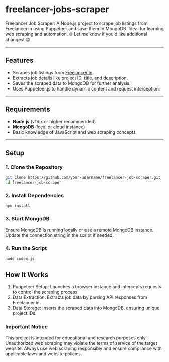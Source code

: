 # freelancer-jobs-scraper
 Freelancer Job Scraper: A Node.js project to scrape job listings from Freelancer.in using Puppeteer and save them to MongoDB. Ideal for learning web scraping and automation. 🌐  Let me know if you'd like additional changes! 😊

---

## Features
- Scrapes job listings from [Freelancer.in](https://www.freelancer.in).
- Extracts job details like project ID, title, and description.
- Saves the scraped data to MongoDB for further analysis.
- Uses Puppeteer.js to handle dynamic content and request interception.

---

## Requirements
- **Node.js** (v16.x or higher recommended)
- **MongoDB** (local or cloud instance)
- Basic knowledge of JavaScript and web scraping concepts

---

## Setup

### 1. Clone the Repository
```bash
git clone https://github.com/your-username/freelancer-job-scraper.git
cd freelancer-job-scraper
```

### 2. Install Dependencies
```bash
npm install
```

### 3. Start MongoDB
Ensure MongoDB is running locally or use a remote MongoDB instance. 
Update the connection string in the script if needed.

### 4. Run the Script
```bash
node index.js
```

## How It Works
1. Puppeteer Setup: Launches a browser instance and intercepts requests to control the scraping process.
2. Data Extraction: Extracts job data by parsing API responses from Freelancer.in.
3. Data Storage: Inserts the scraped data into MongoDB, ensuring unique project IDs.

### Important Notice
This project is intended for educational and research purposes only. Unauthorized web scraping may violate the terms of service of the target website. Always use web scraping responsibly and ensure compliance with applicable laws and website policies.

